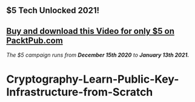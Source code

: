 ## $5 Tech Unlocked 2021!
[Buy and download this Video for only $5 on PacktPub.com](https://www.packtpub.com/product/cryptography-learn-public-key-infrastructure-from-scratch-video/9781800565463)
-----
*The $5 campaign         runs from __December 15th 2020__ to __January 13th 2021.__*

# Cryptography-Learn-Public-Key-Infrastructure-from-Scratch